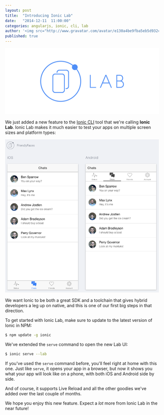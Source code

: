 ```yaml
---
layout: post
title:  "Introducing Ionic Lab"
date:   "2014-12-11  11:00:00"
categories: angularjs, ionic, cli, lab
author: '<img src="http://www.gravatar.com/avatar/e130a4be9fba5eb5d932c813fbe3a58d?s=48&amp;d=mm" class="author-icon"><a href="http://twitter.com/maxlynch" target="_blank">@maxlynch</a>'
published: true
---
```


<img class="showcase-image" src="/img/blog/ionic-lab-header.png">

We just added a new feature to the [Ionic CLI](http://ionicframework.com/getting-started) tool that we're calling __Ionic Lab__. Ionic Lab makes it much easier to test your apps on multiple screen sizes and platform types:

![Image](/img/blog/lab.png)

We want Ionic to be both a great SDK and a toolchain that gives hybrid developers a leg up on native, and this is one of our first big steps in that direction.

To get started with Ionic Lab, make sure to update to the latest version of Ionic in NPM:

```bash
$ npm update -g ionic
```


We've extended the `serve` command to open the new Lab UI:

```bash
$ ionic serve --lab
```

If you've used the `serve` command before, you'll feel right at home with this one. Just like `serve`, it opens
your app in a browser, but now it shows you what your app will look like on a phone, with both iOS and Android
side by side. 

And of course, it supports Live Reload and all the other goodies we've added over the last couple of months.

We hope you enjoy this new feature. Expect a *lot* more from Ionic Lab in the near future!
